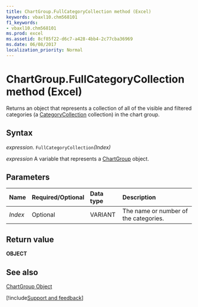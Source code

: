 ```yaml
---
title: ChartGroup.FullCategoryCollection method (Excel)
keywords: vbaxl10.chm568101
f1_keywords:
- vbaxl10.chm568101
ms.prod: excel
ms.assetid: 8cf85f22-d6c7-a428-4bb4-2c77cba36969
ms.date: 06/08/2017
localization_priority: Normal
---
```



# ChartGroup.FullCategoryCollection method (Excel)

Returns an object that represents a collection of all of the visible and filtered categories (a [CategoryCollection](Excel.categorycollection.md) collection) in the chart group.


## Syntax

_expression_. `FullCategoryCollection`_(Index)_

_expression_ A variable that represents a [ChartGroup](Excel.ChartGroup-graph-object.md) object.


## Parameters



|Name|Required/Optional|Data type|Description|
|:-----|:-----|:-----|:-----|
| _Index_|Optional|VARIANT|The name or number of the categories.|

## Return value

 **OBJECT**


## See also


[ChartGroup Object](Excel.ChartGroup(object).md)

[!include[Support and feedback](~/includes/feedback-boilerplate.md)]